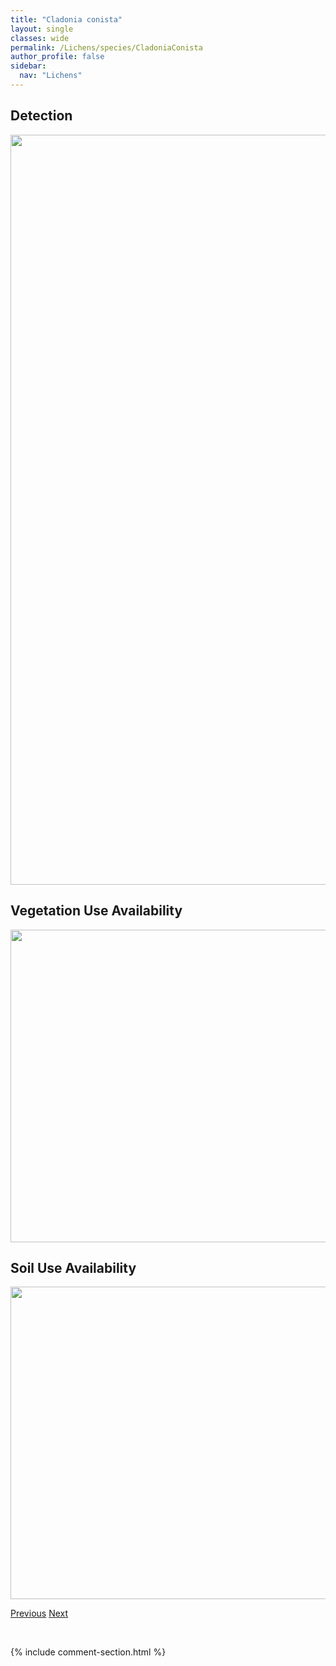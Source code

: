 ```yaml
---
title: "Cladonia conista"
layout: single
classes: wide
permalink: /Lichens/species/CladoniaConista
author_profile: false
sidebar:
  nav: "Lichens"
---
```


<h2>Detection</h2>

<a href="https://drive.google.com/uc?export=view&id=1lRbGh3OYHu3omzD8DYiV2MkGSrzyyQpw">
<img src="https://drive.google.com/uc?export=view&id=1lRbGh3OYHu3omzD8DYiV2MkGSrzyyQpw" height = "1200" width = "800">
</a>


<h2>Vegetation Use Availability</h2>

<a href="https://drive.google.com/uc?export=view&id=1bp5Vph403hbCjILRf_pjuNCeJxgipHLN">
<img src="https://drive.google.com/uc?export=view&id=1bp5Vph403hbCjILRf_pjuNCeJxgipHLN" height = "500" width = "1000">
</a>


<h2>Soil Use Availability</h2>

<a href="https://drive.google.com/uc?export=view&id=11EutJ9fwj2fPGxe5NXE5WG4Xf4cGOC3Z">
<img src="https://drive.google.com/uc?export=view&id=11EutJ9fwj2fPGxe5NXE5WG4Xf4cGOC3Z" height = "500" width = "1000">
</a>


<a href="/DevelopmentWebsite/Lichens/species/CladoniaConiocraeafPycnotheliza" class="pagination--pager" title="Cladonia coniocraea f. pycnotheliza">Previous</a> <a href="/DevelopmentWebsite/Lichens/species/CladoniaCornutaSspCornuta" class="pagination--pager" title="Cladonia cornuta ssp. cornuta">Next</a>

<p>&nbsp;</p>

{% include comment-section.html %}
